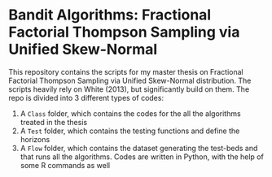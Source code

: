 # Bandit Algorithms: Fractional Factorial Thompson Sampling via Unified Skew-Normal
This repository contains the scripts for my master thesis on Fractional Factorial Thompson Sampling via Unified Skew-Normal distribution. The scripts heavily rely  on White (2013), but significantly build on them. 
The repo is divided into 3 different types of codes:
1) A ```Class``` folder, which contains the codes for the all the algorithms treated in the thesis
2) A ```Test``` folder, which contains the testing functions and define the horizons
3) A ```Flow``` folder, which contains the dataset generating the test-beds and that runs all the algorithms. 
Codes are written in Python, with the help of some R commands as well
